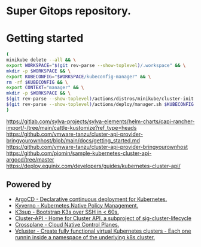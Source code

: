 # Super Gitops repository.

# Getting started

```bash
( 
minikube delete --all && \
export WORKSPACE="$(git rev-parse --show-toplevel)/.workspace" && \
mkdir -p $WORKSPACE && \
export KUBECONFIG="$WORKSPACE/kubeconfig-manager" && \
rm -rf $KUBECONFIG && \
export CONTEXT="manager" && \
mkdir -p $WORKSPACE && \
$(git rev-parse --show-toplevel)/actions/distros/minikube/cluster-init.sh $CONTEXT $WORKSPACE/kubeconfig-manager && \
$(git rev-parse --show-toplevel)/actions/deploy/manager.sh $KUBECONFIG $CONTEXT
)
```


https://gitlab.com/sylva-projects/sylva-elements/helm-charts/capi-rancher-import/-/tree/main/cattle-kustomize?ref_type=heads
https://github.com/vmware-tanzu/cluster-api-provider-bringyourownhost/blob/main/docs/getting_started.md
https://github.com/vmware-tanzu/cluster-api-provider-bringyourownhost
https://github.com/piomin/sample-kubernetes-cluster-api-argocd/tree/master
https://deploy.equinix.com/developers/guides/kubernetes-cluster-api/

## Powered by
- [ArgoCD - Declarative continuous deployment for Kubernetes.](https://github.com/argoproj/argo-cd)
- [Kyverno - Kubernetes Native Policy Management.](https://github.com/kyverno/kyverno)
- [K3sup - Bootstrap K3s over SSH in < 60s.](https://github.com/alexellis/k3sup)
- [Cluster-API - Home for Cluster API, a subproject of sig-cluster-lifecycle](https://github.com/kubernetes-sigs/cluster-api)
- [Crossplane - Cloud Native Control Planes.](https://github.com/crossplane/crossplane)
- [Vcluster - Create fully functional virtual Kubernetes clusters - Each one runnin inside a namespace of the underlying k8s cluster.](https://github.com/loft-sh/vcluster)
